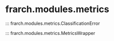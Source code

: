 # frarch.modules.metrics

::: frarch.modules.metrics.ClassificationError

::: frarch.modules.metrics.MetricsWrapper
